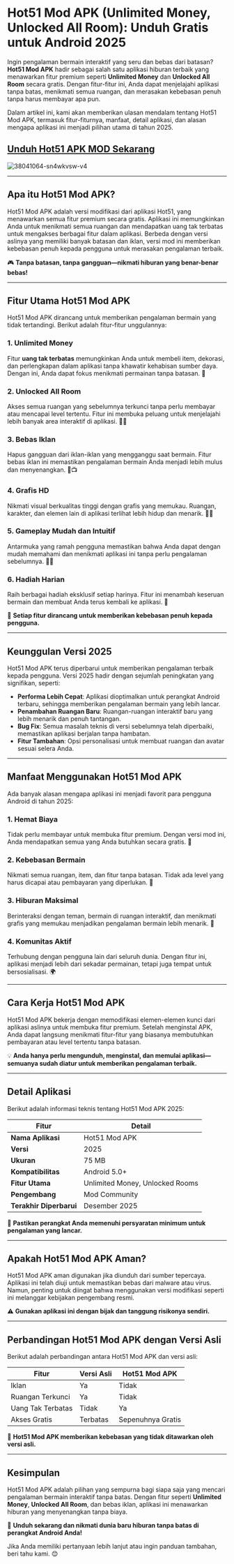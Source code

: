 # **Hot51 Mod APK (Unlimited Money, Unlocked All Room): Unduh Gratis untuk Android 2025**

Ingin pengalaman bermain interaktif yang seru dan bebas dari batasan? **Hot51 Mod APK** hadir sebagai salah satu aplikasi hiburan terbaik yang menawarkan fitur premium seperti **Unlimited Money** dan **Unlocked All Room** secara gratis. Dengan fitur-fitur ini, Anda dapat menjelajahi aplikasi tanpa batas, menikmati semua ruangan, dan merasakan kebebasan penuh tanpa harus membayar apa pun.

Dalam artikel ini, kami akan memberikan ulasan mendalam tentang Hot51 Mod APK, termasuk fitur-fiturnya, manfaat, detail aplikasi, dan alasan mengapa aplikasi ini menjadi pilihan utama di tahun 2025.

## [Unduh Hot51 APK MOD Sekarang](https://spoo.me/nHuIV8)

![38041064-sn4wkvsw-v4](https://github.com/user-attachments/assets/6c0cedcf-287b-4c34-a741-e0463c91e591)

---

## **Apa itu Hot51 Mod APK?**

Hot51 Mod APK adalah versi modifikasi dari aplikasi Hot51, yang menawarkan semua fitur premium secara gratis. Aplikasi ini memungkinkan Anda untuk menikmati semua ruangan dan mendapatkan uang tak terbatas untuk mengakses berbagai fitur dalam aplikasi. Berbeda dengan versi aslinya yang memiliki banyak batasan dan iklan, versi mod ini memberikan kebebasan penuh kepada pengguna untuk merasakan pengalaman terbaik.

🎮 **Tanpa batasan, tanpa gangguan—nikmati hiburan yang benar-benar bebas!**

---

## **Fitur Utama Hot51 Mod APK**

Hot51 Mod APK dirancang untuk memberikan pengalaman bermain yang tidak tertandingi. Berikut adalah fitur-fitur unggulannya:

### **1. Unlimited Money**
Fitur **uang tak terbatas** memungkinkan Anda untuk membeli item, dekorasi, dan perlengkapan dalam aplikasi tanpa khawatir kehabisan sumber daya. Dengan ini, Anda dapat fokus menikmati permainan tanpa batasan. 🤑

### **2. Unlocked All Room**
Akses semua ruangan yang sebelumnya terkunci tanpa perlu membayar atau mencapai level tertentu. Fitur ini membuka peluang untuk menjelajahi lebih banyak area interaktif di aplikasi. 🚪✨

### **3. Bebas Iklan**
Hapus gangguan dari iklan-iklan yang mengganggu saat bermain. Fitur bebas iklan ini memastikan pengalaman bermain Anda menjadi lebih mulus dan menyenangkan. 🚫📺

### **4. Grafis HD**
Nikmati visual berkualitas tinggi dengan grafis yang memukau. Ruangan, karakter, dan elemen lain di aplikasi terlihat lebih hidup dan menarik. 🎨🔥

### **5. Gameplay Mudah dan Intuitif**
Antarmuka yang ramah pengguna memastikan bahwa Anda dapat dengan mudah memahami dan menikmati aplikasi ini tanpa perlu pengalaman sebelumnya. 📱💡

### **6. Hadiah Harian**
Raih berbagai hadiah eksklusif setiap harinya. Fitur ini menambah keseruan bermain dan membuat Anda terus kembali ke aplikasi. 🎁

🌟 **Setiap fitur dirancang untuk memberikan kebebasan penuh kepada pengguna.**

---

## **Keunggulan Versi 2025**

Hot51 Mod APK terus diperbarui untuk memberikan pengalaman terbaik kepada pengguna. Versi 2025 hadir dengan sejumlah peningkatan yang signifikan, seperti:

- **Performa Lebih Cepat**: Aplikasi dioptimalkan untuk perangkat Android terbaru, sehingga memberikan pengalaman bermain yang lebih lancar.  
- **Penambahan Ruangan Baru**: Ruangan-ruangan interaktif baru yang lebih menarik dan penuh tantangan.  
- **Bug Fix**: Semua masalah teknis di versi sebelumnya telah diperbaiki, memastikan aplikasi berjalan tanpa hambatan.  
- **Fitur Tambahan**: Opsi personalisasi untuk membuat ruangan dan avatar sesuai selera Anda.  

---

## **Manfaat Menggunakan Hot51 Mod APK**

Ada banyak alasan mengapa aplikasi ini menjadi favorit para pengguna Android di tahun 2025:

### **1. Hemat Biaya**  
Tidak perlu membayar untuk membuka fitur premium. Dengan versi mod ini, Anda mendapatkan semua yang Anda butuhkan secara gratis. 💸

### **2. Kebebasan Bermain**  
Nikmati semua ruangan, item, dan fitur tanpa batasan. Tidak ada level yang harus dicapai atau pembayaran yang diperlukan. 🌟

### **3. Hiburan Maksimal**  
Berinteraksi dengan teman, bermain di ruangan interaktif, dan menikmati grafis yang memukau menjadikan pengalaman bermain lebih menarik. 🎤

### **4. Komunitas Aktif**  
Terhubung dengan pengguna lain dari seluruh dunia. Dengan fitur ini, aplikasi menjadi lebih dari sekadar permainan, tetapi juga tempat untuk bersosialisasi. 🌍

---

## **Cara Kerja Hot51 Mod APK**

Hot51 Mod APK bekerja dengan memodifikasi elemen-elemen kunci dari aplikasi aslinya untuk membuka fitur premium. Setelah menginstal APK, Anda dapat langsung menikmati fitur-fitur yang biasanya membutuhkan pembayaran atau level tertentu tanpa batasan.  

💡 **Anda hanya perlu mengunduh, menginstal, dan memulai aplikasi—semuanya sudah diatur untuk memberikan pengalaman terbaik.**

---

## **Detail Aplikasi**

Berikut adalah informasi teknis tentang Hot51 Mod APK 2025:  

| **Fitur**                | **Detail**                        |
|--------------------------|-----------------------------------|
| **Nama Aplikasi**        | Hot51 Mod APK                    |
| **Versi**                | 2025                             |
| **Ukuran**               | 75 MB                            |
| **Kompatibilitas**       | Android 5.0+                     |
| **Fitur Utama**          | Unlimited Money, Unlocked Rooms  |
| **Pengembang**           | Mod Community                    |
| **Terakhir Diperbarui**  | Desember 2025                    |

📂 **Pastikan perangkat Anda memenuhi persyaratan minimum untuk pengalaman yang lancar.**

---

## **Apakah Hot51 Mod APK Aman?**

Hot51 Mod APK aman digunakan jika diunduh dari sumber tepercaya. Aplikasi ini telah diuji untuk memastikan bebas dari malware atau virus. Namun, penting untuk diingat bahwa menggunakan versi modifikasi seperti ini melanggar kebijakan pengembang resmi.  

⚠️ **Gunakan aplikasi ini dengan bijak dan tanggung risikonya sendiri.**

---

## **Perbandingan Hot51 Mod APK dengan Versi Asli**

Berikut adalah perbandingan antara Hot51 Mod APK dan versi asli:  

| **Fitur**               | **Versi Asli**      | **Hot51 Mod APK**        |
|-------------------------|---------------------|--------------------------|
| Iklan                  | Ya                 | Tidak                   |
| Ruangan Terkunci       | Ya                 | Tidak                   |
| Uang Tak Terbatas      | Tidak              | Ya                      |
| Akses Gratis           | Terbatas           | Sepenuhnya Gratis       |

🌟 **Hot51 Mod APK memberikan kebebasan yang tidak ditawarkan oleh versi asli.**

---

## **Kesimpulan**

Hot51 Mod APK adalah pilihan yang sempurna bagi siapa saja yang mencari pengalaman bermain interaktif tanpa batas. Dengan fitur seperti **Unlimited Money**, **Unlocked All Room**, dan bebas iklan, aplikasi ini menawarkan hiburan yang menyenangkan tanpa biaya.  

🌟 **Unduh sekarang dan nikmati dunia baru hiburan tanpa batas di perangkat Android Anda!**

Jika Anda memiliki pertanyaan lebih lanjut atau ingin panduan tambahan, beri tahu kami. 😊
